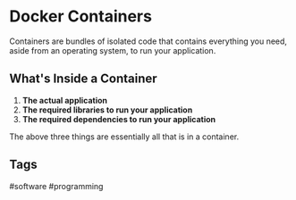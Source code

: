 # Docker Containers

Containers are bundles of isolated code that contains everything you need, aside from an operating system, to run your application.

## What's Inside a Container
1. **The actual application**
2. **The required libraries to run your application**
3. **The required dependencies to run your application**

The above three things are essentially all that is in a container.


## Tags
#software #programming
